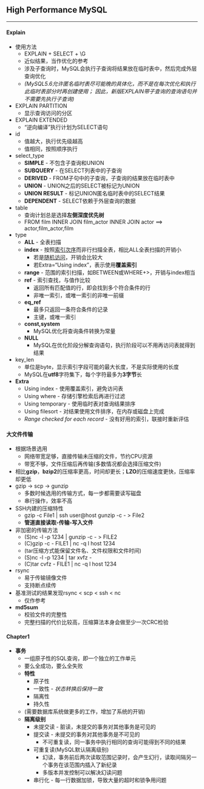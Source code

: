 ## High Performance MySQL
---

#### Explain
- 使用方法
    - EXPLAIN + SELECT + \G
    - 近似结果，当作优化的参考
    - 涉及子查询时，MySQL会执行子查询将结果放在临时表中，然后完成外层查询优化
    - *(MySQL5.6允许匿名临时表尽可能晚的具体化，而不是在每次优化和执行此临时表部分时再创建使用；
        因此，新版EXPLAIN带子查询的查询语句并不需要先执行子查询)*
- EXPLAIN PARTITION
    - 显示查询访问的分区
- EXPLAIN EXTENDED
    - “逆向编译”执行计划为SELECT语句
- id
    - 值越大，执行优先级越高
    - 值相同，按照顺序执行
- select_type
    - **SIMPLE** - 不包含子查询和UNION
    - **SUBQUERY** - 在SELECT列表中的子查询
    - **DERIVED** - FROM子句中的子查询，子查询的结果放在临时表中
    - **UNION** - UNION之后的SELECT被标记为UNION
    - **UNION RESULT** - 标记UNION匿名临时表中的SELECT结果
    - **DEPENDENT** - SELECT依赖于外层查询的数据
- table
    - 查询计划总是选择**左侧深度优先树**
    - FROM film INNER JOIN film_actor INNER JOIN actor ==> actor,film_actor,film
- type
    - **ALL** - 全表扫描
    - **index** - 按照<u>索引次序</u>而非行扫描全表，相比ALL全表扫描的开销小
        - 若是<u>随机访问</u>，开销会比较大
        - 若Extra=“Using index”，表示使用**覆盖索引**
    - **range** - 范围的索引扫描，如BETWEEN或WHERE+>，开销与index相当
    - **ref** - 索引查找，与值作比较
        - 返回所有匹配值的行，即会找到多个符合条件的行
        - 非唯一索引，或唯一索引的非唯一前缀
    - **eq_ref**
        - 最多只返回一条符合条件的记录
        - 主键，或唯一索引
    - **const,system**
        - MySQL优化将查询条件转换为常量
    - **NULL**
        - MySQL在优化阶段分解查询语句，执行阶段可以不用再访问表就得到结果
- key_len
    - 单位是byte，显示索引字段可能的最大长度，不是实际使用的长度
    - MySQL在**utf8**字符集下，每个字符最多为**3字节**长
- **Extra**
    - Using index - 使用覆盖索引，避免访问表
    - Using where - 存储引擎检索后再进行过滤
    - Using temporary - 使用临时表对查询结果排序
    - Using filesort - 对结果使用文件排序，在内存或磁盘上完成
    - *Range checked for each record* - 没有好用的索引，联接时重新评估

#### 大文件传输
- 根据场景选用
    - 网络带宽足够，直接传输未压缩的文件，节约CPU资源
    - 带宽不够，文件压缩后再传输(多数情况都会选择压缩文件)
- 相比**gzip**，**bzip2**的压缩率更高，时间却更长；**LZO**的压缩速度更快，压缩率却更低
- gzip -> scp -> gunzip
    - 多数时候选用的传输方式，每一步都需要读写磁盘
    - 串行操作，效率不高
- SSH内建的压缩特性
    - gzip -c File1 | ssh user@host gunzip -c - > File2
    - **管道直接读取-传输-写入文件**
- 非加密的传输方法
    - (S)nc -l -p 1234 | gunzip -c - > FILE2
    - (C)gzip -c - FILE1 | nc -q l host 1234
    - (tar压缩方式能保留文件名、文件权限和文件时间)
    - (S)nc -l -p 1234 | tar xvfz -
    - (C)tar cvfz - FILE1 | nc -q l host 1234
- rsync
    - 易于传输镜像文件
    - 支持断点续传
- 基准测试的结果发现rsync < scp < ssh < nc
    - 仅作参考
- **md5sum**
    - 校验文件的完整性
    - 完整扫描的代价比较高，压缩算法本身会做至少一次CRC检验

#### Chapter1
- **事务**
    - 一组原子性的SQL查询，即一个独立的工作单元
    - 要么全成功，要么全失败
    - **特性**
        - 原子性
        - 一致性 - *状态转换后保持一致*
        - 隔离性
        - 持久性
    - (需要数据库系统做更多的工作，增加了系统的开销)
    - **隔离级别**
        - 未提交读 - 脏读，未提交的事务对其他事务是可见的
        - 提交读 - 未提交的事务对其他事务是不可见的
            - 不可重复读，同一事务中执行相同的查询可能得到不同的结果
        - 可重复读(MySQL默认隔离级别)
            - 幻读，事务前后两次读取范围记录时，会产生幻行，读取间隔另一个事务在该范围内插入了新纪录
            - 多版本并发控制可以解决幻读问题
        - 串行化 - 每一行数据加锁，导致大量的超时和锁争用问题
